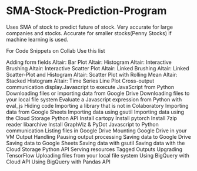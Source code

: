 # SMA-Stock-Prediction-Program
Uses SMA of stock to predict future of stock. Very accurate for large companies and stocks. Accurate for smaller stocks(Penny Stocks) if machine learning is used.

For Code Snippets on Collab Use this list

Adding form fields
Altair: Bar Plot
Altair: Histogram
Altair: Interactive Brushing
Altair: Interactive Scatter Plot
Altair: Linked Brushing
Altair: Linked Scatter-Plot and Histogram
Altair: Scatter Plot with Rolling Mean
Altair: Stacked Histogram
Altair: Time Series Line Plot
Cross-output communication
display.Javascript to execute JavaScript from Python
Downloading files or importing data from Google Drive
Downloading files to your local file system
Evaluate a Javascript expression from Python with eval_js
Hiding code
Importing a library that is not in Colaboratory
Importing data from Google Sheets
Importing data using gsutil
Importing data using the Cloud Storage Python API
Install cartopy
Install pytorch
Install 7zip reader libarchive
Install GraphViz & PyDot
Javascript to Python communication
Listing files in Google Drive
Mounting Google Drive in your VM
Output Handling
Pausing output processing
Saving data to Google Drive
Saving data to Google Sheets
Saving data with gsutil
Saving data with the Cloud Storage Python API
Serving resources
Tagged Outputs
Upgrading TensorFlow
Uploading files from your local file system
Using BigQuery with Cloud API
Using BigQuery with Pandas API

